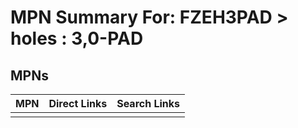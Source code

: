 



# MPN Summary For: FZEH3PAD > holes : 3,0-PAD

## MPNs
  

|MPN|Direct Links|Search Links|
| :--- | :--- | :--- |
||||
